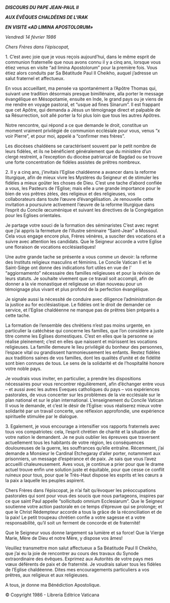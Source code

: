 ***DISCOURS DU PAPE JEAN-PAUL II***

***AUX ÉVÊQUES CHALDÉENS DE L'IRAK***

***EN VISITE «AD LIMINA APOSTOLORUM»***

*Vendredi 14 février 1986*

*Chers Frères dans l’épiscopat,*

1\. C’est avec joie que je vous reçois aujourd’hui, dans le même esprit de communion fraternelle que nous avons connu il y a cinq ans, lorsque vous étiez venus en visite “ad limina Apostolorum” pour la première fois. Vous étiez alors conduits par Sa Béatitude Paul II Cheikho, auquel j’adresse un salut fraternel et affectueux.

En vous accueillant, ma pensée va spontanément a l’Apôtre Thomas qui, suivant une tradition désormais presque bimillénaire, alla porter le message évangélique en Mésopotamie, ensuite en Inde, le grand pays ou je viens de me rendre en voyage pastoral, et “usque ad fines Sinarum”. Il est frappant que cet Apôtre, qui demanda a Jésus un témoignage direct et palpable de sa Résurrection, soit allé porter la foi plus loin que tous les autres Apôtres.

Notre rencontre, qui répond a ce que demande le droit, constitue un moment vraiment privilégié de communion ecclésiale pour vous, venus “x voir Pierre”, et pour moi, appelé a “confirmer mes frères”.

Les diocèses chaldéens se caractérisent souvent par le petit nombre de leurs fidèles, et ils ne bénéficient généralement que du ministère d’un clergé restreint, a l’exception du diocèse patriarcal de Bagdad ou se trouve une forte concentration de fidèles assistes de prêtres nombreux.

2\. Il y a cinq ans, j’invitais l’Eglise chaldéenne a avancer dans la reforme liturgique, afin de mieux vivre les Mystères du Seigneur et de stimuler les fidèles a mieux goûter les choses de Dieu. C’est une tache d’abord confiée a vous, les Pasteurs de l’Eglise; mais elle a une grande importance pour le bien de vos prêtres zèles, des religieux et des religieuses, vos collaborateurs dans toute l’œuvre d’évangélisation. Je renouvelle cette invitation a poursuivre activement l’œuvre de la reforme liturgique dans l’esprit du Concile œcuménique et suivant les directives de la Congrégation pour les Eglises orientales.

Je partage votre souci de la formation des séminaristes C’est avec regret que j’ai appris la fermeture de l’illustre séminaire “Saint-Jean” a Mossoul. Cela vous engage encore plus, Frères vénères, a susciter des vocations et a suivre avec attention les candidats. Que le Seigneur accorde a votre Eglise une floraison de vocations ecclésiastiques!

Une autre grande tache se présente a vous comme un devoir: la reforme des Instituts religieux masculins et féminins. Le Concile Vatican II et le Saint-Siège ont donne des indications fort utiles en vue de l’ “aggiornamento” nécessaire des familles religieuses et pour la révision de leurs statuts. Je souhaite vivement que ce travail soit accompli, afin de donner a la vie monastique et religieuse un élan nouveau pour un témoignage plus vivant et plus profond de la perfection évangélique.

Je signale aussi la nécessité de conduire avec diligence l’administration de la justice au for ecclésiastique. Le fidèles ont le droit de demander ce service, et l’Eglise chaldéenne ne manque pas de prêtres bien préparés a cette tache.

La formation de l’ensemble des chrétiens n’est pas moins urgente, en particulier la catéchèse qui concerne les familles, que l’on considère a juste titre comme les Eglises domestiques. C’est en elles que la personne se réalise pleinement; c’est en elles que naissent et mûrissent les vocations religieuses. La famille demeure le lieu privilégié du bonheur des personnes, l’espace vital ou grandissent harmonieusement les enfants. Restez fidèles aux traditions saines de vos familles, dont les qualités d’unité et de fidélité sont bien connues de tous. Le sens de la solidarité et de l’hospitalité honore votre noble pays.

Je voudrais vous inviter, en particulier, a prendre les dispositions nécessaires pour vous rencontrer régulièrement, afin d’échanger entre vous – et aussi avec les autres Eveques catholiques du pays – vos expériences pastorales, de vous concerter sur les problèmes de la vie ecclésiale sur le plan national et sur le plan international. L’enseignement du Concile Vatican II vous le demande, et c’est le désir de l’Eglise: vous réaliserez mieux votre solidarité par un travail concerte, une réflexion approfondie, une expérience spirituelle stimulée par le dialogue.

3\. Egalement, je vous encourage a intensifier vos rapports fraternels avec tous vos compatriotes: cela, l’esprit chrétien de charité et la situation de votre nation le demandent. Je ne puis oublier les épreuves que traversent actuellement tous les habitants de votre région, les conséquences douloureuses de la guerre, les souffrances qu’elle entraîne. Récemment, j’ai demande a Monsieur le Cardinal Etchegaray d’aller porter, notamment aux prisonniers, un message d’espérance et de paix. Je sais que vous l’avez accueilli chaleureusement. Aves vous, je continue a prier pour que le drame actuel trouve enfin une solution juste et équitable, pour que cesse ce conflit ruineux pour tous, pour que le Très-Haut dispose les esprits et les cœurs a la paix a laquelle les peuples aspirent.

Chers Frères dans l’épiscopat, je n’ai fait qu’évoquer les préoccupations pastorales qui sont pour vous des soucis que nous partageons, inspires par ce que saint Paul appelle “sollicitudo omnium Ecclesiarum”. Que le Seigneur soutienne votre action pastorale en ce temps d’épreuve qui se prolonge; et que le Christ Rédempteur accorde a tous la grâce de la réconciliation et de la paix! Le petit troupeau chrétien confie a votre sagesse et a votre responsabilité, qu’il soit un ferment de concorde et de fraternité!

Que le Seigneur vous donne largement sa lumière et sa force! Que la Vierge Marie, Mère de Dieu et notre Mère, y dispose vos âmes!

Veuillez transmettre mon salut affectueux a Sa Béatitude Paul II Cheikho, que j’ai eu la joie de rencontrer au cours des travaux du Synode extraordinaire des évêques. Exprimez aux Autorités de votre pays mes vœux déférents de paix et de fraternité. Je voudrais saluer tous les fidèles de l’Eglise chaldéenne. Dites mes encouragements particuliers a vos prêtres, aux religieux et aux religieuses.

A tous, je donne ma Bénédiction Apostolique.

© Copyright 1986 - Libreria Editrice Vaticana